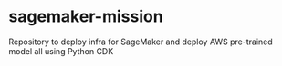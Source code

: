 # sagemaker-mission
Repository to deploy infra for SageMaker and deploy AWS pre-trained model all using Python CDK
